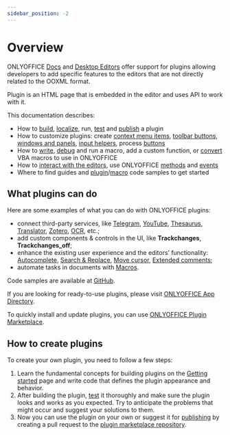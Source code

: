 ```yaml
---
sidebar_position: -2
---
```


# Overview

ONLYOFFICE [Docs](https://www.onlyoffice.com/office-suite.aspx) and [Desktop Editors](https://www.onlyoffice.com/desktop.aspx) offer support for plugins allowing developers to add specific features to the editors that are not directly related to the OOXML format.

Plugin is an HTML page that is embedded in the editor and uses API to work with it.

This documentation describes:

- How to [build](../structure/manifest/manifest.md), [localize](../structure/localization.md), run, [test](../tutorials/developing/for-web-editors.md) and [publish](../tutorials/publishing.md) a plugin
- How to customize plugins: create [context menu items](../customization/context-menu.md), [toolbar buttons](../customization/toolbar.md), [windows and panels](../customization/windows-and-panels.md), [input helpers](../customization/input-helper.md), process [buttons](../customization/buttons.md)
- How to [write](../macros/writing-macros.md), [debug](../macros/debugging.md) and run a macro, add a custom function, or [convert](../macros/converting-vba-macros.md) VBA macros to use in ONLYOFFICE
- How to [interact with the editors](../interacting-with-editors/overview/overview.md), use ONLYOFFICE [methods](../interacting-with-editors/overview/how-to-call-methods.md) and [events](../interacting-with-editors/overview/how-to-attach-events.md)
- Where to find guides and [plugin](../samples/plugin-samples/plugin-samples.md)/[macro](../samples/macro-samples/macro-samples.md) code samples to get started

## What plugins can do

Here are some examples of what you can do with ONLYOFFICE plugins:

- connect third-party services, like [Telegram](../samples/plugin-samples/telegram.md), [YouTube](../samples/plugin-samples/youtube.md), [Thesaurus](../samples/plugin-samples/thesaurus.md), [Translator](../samples/plugin-samples/translator.md), [Zotero](../samples/plugin-samples/zotero.md), [OCR](../samples/plugin-samples/ocr.md), etc.;
- add custom components & controls in the UI, like **Trackchanges**, **Trackchanges\_off**;
- enhance the existing user experience and the editors’ functionality: [Autocomplete](../samples/plugin-samples/autocomplete.md), [Search & Replace](../samples/plugin-samples/search-and-replace.md), [Move cursor](../samples/plugin-samples/move-cursor.md), [Extended comments](../samples/plugin-samples/extended-comments.md);
- automate tasks in documents with [Macros](../macros/getting-started.md).

Code samples are available at [GitHub](https://github.com/ONLYOFFICE/sdkjs-plugins).

If you are looking for ready-to-use plugins, please visit [ONLYOFFICE App Directory](https://www.onlyoffice.com/en/app-directory).

To quickly install and update plugins, you can use [ONLYOFFICE Plugin Marketplace](../tutorials/installing/onlyoffice-docs-on-premises.md#adding-plugins-through-the-plugin-manager).

## How to create plugins

To create your own plugin, you need to follow a few steps:

1. Learn the fundamental concepts for building plugins on the [Getting started](./getting-started.md) page and write code that defines the plugin appearance and behavior.
2. After building the plugin, [test](../tutorials/developing/for-web-editors.md) it thoroughly and make sure the plugin looks and works as you expected. Try to anticipate the problems that might occur and suggest your solutions to them.
3. Now you can use the plugin on your own or suggest it for [publishing](../tutorials/publishing.md) by creating a pull request to the [plugin marketplace repository](https://github.com/ONLYOFFICE/onlyoffice.github.io).

